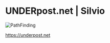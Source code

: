 # UNDERpost.net | Silvio


![PathFinding](https://underpost.net/underpost-social.jpg)


https://underpost.net
